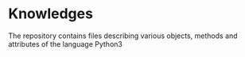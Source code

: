 # Knowledges
The repository contains files describing various objects, methods and attributes of the language Python3
